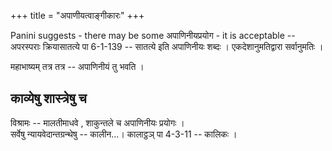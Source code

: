 +++
title = "अपाणीयत्वाङ्गीकारः"
+++

Panini suggests - there may be some अपाणिनीयप्रयोग - it is acceptable --  
अपरस्पराः क्रियासातत्ये पा 6-1-139 -- सातत्ये  इति अपाणिनीयः शब्दः । एकदेशानुमतिद्वारा सर्वानुमतिः ।

महाभाष्यम् तत्र तत्र -- अपाणिनीयं तु भवति ।

## काव्येषु शास्त्रेषु च 
विश्रामः -- मालतीमाधवे , शाकुन्तले  च अपाणिनीयः प्रयोगः ।  
सर्वेषु न्यायवेदान्तग्रन्थेषु -- कालीन...। कालाट्ठञ्  पा 4-3-11 -- कालिकः ।
